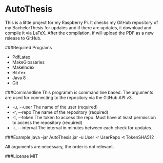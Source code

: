 AutoThesis
======

This is a little project for my Raspberry Pi. It checks my GitHub repository of my BachelorThesis for updates and if 
there are updates, it download and compile it via LaTeX. After the compilation, if will upload the PDF as a new release
to GitHub.

###Required Programs
* PdfLatex
* MakeGlossaries
* MakeIndex
* BibTex
* Java 8
* Git

###Commandline
This programm is command line based. The arguments are used for connecting to the repository via the GitHub API v3.

* -u, --user The name of the user (required)
* -r, --repo The name of the repository (required)
* -t, --token The token to access the repo. Must have at least permission to access the repository (required)
* -i, --interval The interval in minutes between each check for updates.

###Example
    java -jar AutoThesis.jar -u User -r UserRepo -t TokenSHA512

All arguments are necessary, the order is not relevant.

###License
MIT